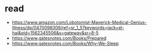 # read

- https://www.amazon.com/Lobotomist-Maverick-Medical-Genius-Illness/dp/0470098309/ref=sr_1_5?keywords=jack+el-hai&qid=1562345506&s=gateway&sr=8-5
- https://www.gatesnotes.com/Books/Prepared
- https://www.gatesnotes.com/Books/Why-We-Sleep
